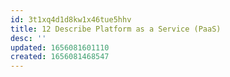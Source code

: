 ```yaml
---
id: 3t1xq4d1d8kw1x46tue5hhv
title: 12 Describe Platform as a Service (PaaS)
desc: ''
updated: 1656081601110
created: 1656081468547
---
```


